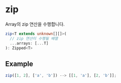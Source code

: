 # zip

Array의 zip 연산을 수행합니다.

```typescript
zip<T extends unknown[][]>(
  // zip 연산이 수행될 배열
  ...arrays: [...T]
): Zipped<T>
```

## Example

```javascript
zip([1, 2], ['a', 'b']) --> [[1, 'a'], [2, 'b']];
```
